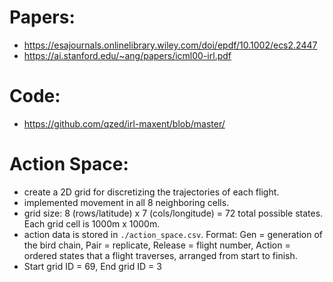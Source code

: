 # Papers:
- https://esajournals.onlinelibrary.wiley.com/doi/epdf/10.1002/ecs2.2447
- https://ai.stanford.edu/~ang/papers/icml00-irl.pdf

# Code: 
- https://github.com/qzed/irl-maxent/blob/master/

# Action Space:
- create a 2D grid for discretizing the trajectories of each flight.
- implemented movement in all 8 neighboring cells.
- grid size: 8 (rows/latitude) x 7 (cols/longitude) = 72 total possible states. Each grid cell is 1000m x 1000m.
- action data is stored in `./action_space.csv`. Format: Gen = generation of the bird chain, Pair = replicate, Release = flight number, Action = ordered states that a flight traverses, arranged from start to finish.
- Start grid ID = 69, End grid ID = 3
  
